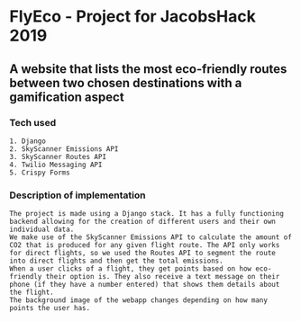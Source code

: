 # FlyEco - Project for JacobsHack 2019 

## A website that lists the most eco-friendly routes between two chosen destinations with a gamification aspect

### Tech used 
    1. Django 
    2. SkyScanner Emissions API
    3. SkyScanner Routes API
    4. Twilio Messaging API
    5. Crispy Forms

### Description of implementation 
    The project is made using a Django stack. It has a fully functioning backend allowing for the creation of different users and their own individual data. 
    We make use of the SkyScanner Emissions API to calculate the amount of CO2 that is produced for any given flight route. The API only works for direct flights, so we used the Routes API to segment the route into direct flights and then get the total emissions. 
    When a user clicks of a flight, they get points based on how eco-friendly their option is. They also receive a text message on their phone (if they have a number entered) that shows them details about the flight. 
    The background image of the webapp changes depending on how many points the user has.
    
